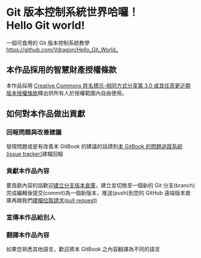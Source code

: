 # Git 版本控制系統世界哈囉！<br >Hello Git world!
一個可食用的 Git 版本控制系統教學  
<https://github.com/Vdragon/Hello_Git_World_>

## 本作品採用的智慧財產授權條款
本作品採用 [Creative Commons 姓名標示-相同方式分享第 3.0 或其任意更近期版本授權條款](https://creativecommons.org/licenses/by-sa/3.0/tw/)釋出供所有人於授權範圍內自由使用。

## 如何對本作品做出貢獻
### 回報問題與改善建議
發現問題或是有改善本 GitBook 的建議的話請到[本 GitBook 的問題追蹤系統(issue tracker)](../../issues)建檔回報

### 貢獻本作品內容
要貢獻內容的話歡迎[建立分支版本倉庫](https://github.com/Vdragon/Hello_Git_World_/fork)，建立並切換至一個新的 Git 分支(branch)完成編輯後提交(commit)為一個新版本，推送(push)到您的 GitHub 遠端版本倉庫再跟我們[建檔拉取請求(pull request)](https://github.com/Vdragon/Hello_Git_World_/pull/new)

### 宣傳本作品給別人

### 翻譯本作品內容
如果您熟悉其他語言，歡迎將本 GitBook 之內容翻譯為不同的語言

